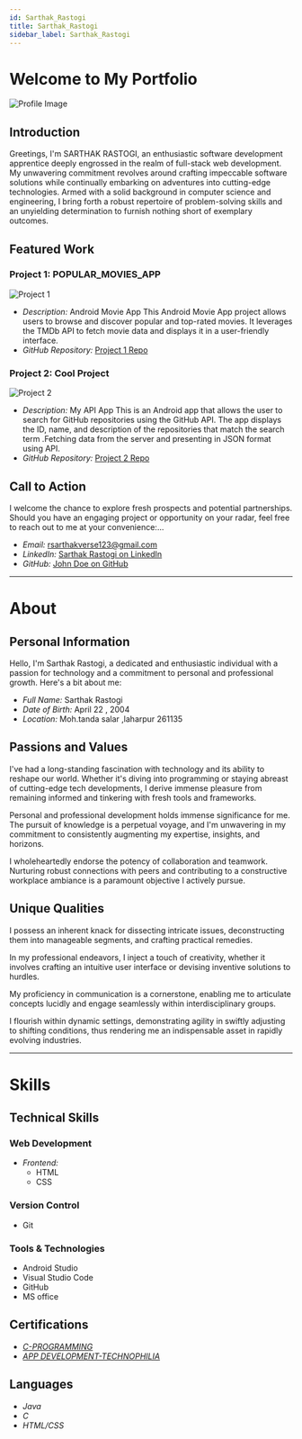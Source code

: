 ```yaml
---
id: Sarthak_Rastogi
title: Sarthak_Rastogi
sidebar_label: Sarthak_Rastogi
---
```


# Welcome to My Portfolio


![Profile Image](https://github.com/account)

## Introduction

Greetings, I'm SARTHAK RASTOGI, an enthusiastic software development apprentice deeply engrossed in the realm of full-stack web development. My unwavering commitment revolves around crafting impeccable software solutions while continually embarking on adventures into cutting-edge technologies. Armed with a solid background in computer science and engineering, I bring forth a robust repertoire of problem-solving skills and an unyielding determination to furnish nothing short of exemplary outcomes.

## Featured Work

### Project 1: POPULAR_MOVIES_APP

![Project 1](https://user-images.githubusercontent.com/117356021/265881779-7cd203ab-9379-43d8-9730-d2e9e2bb04dc.png)

- *Description:* Android Movie App This Android Movie App project allows users to browse and discover popular and top-rated movies. It leverages  the TMDb API to fetch movie data and displays it in a user-friendly interface.
- *GitHub Repository:* [Project 1 Repo](https://github.com/Sarthakverse/Popular_Movies_App)

### Project 2: Cool Project

![Project 2](https://user-images.githubusercontent.com/117356021/270090498-49466ffc-f8ee-4691-acc4-9cce21fa6bb8.png)

- *Description:* My API App This is an Android app that allows the user to search for GitHub repositories using the GitHub API. The app displays the ID, name, and description of the repositories that match the search term .Fetching data from the server and presenting in JSON format using API.
- *GitHub Repository:* [Project 2 Repo](https://github.com/Sarthakverse/API_demo_App)

## Call to Action

I welcome the chance to explore fresh prospects and potential partnerships. Should you have an engaging project or opportunity on your radar, feel free to reach out to me at your convenience:...

- *Email:* rsarthakverse123@gmail.com
- *LinkedIn:* [Sarthak Rastogi on LinkedIn](https://www.linkedin.com/in/sarthak-rastogi-47bb11256/)
- *GitHub:* [John Doe on GitHub](https://github.com/Sarthakverse)




-------------------------------------------------

# About


## Personal Information

Hello, I'm Sarthak Rastogi, a dedicated and enthusiastic individual with a passion for technology and a commitment to personal and professional growth. Here's a bit about me:

- *Full Name:* Sarthak Rastogi
- *Date of Birth:* April 22 , 2004
- *Location:* Moh.tanda salar ,laharpur 261135

## Passions and Values


I've had a long-standing fascination with technology and its ability to reshape our world. Whether it's diving into programming or staying abreast of cutting-edge tech developments, I derive immense pleasure from remaining informed and tinkering with fresh tools and frameworks.

Personal and professional development holds immense significance for me. The pursuit of knowledge is a perpetual voyage, and I'm unwavering in my commitment to consistently augmenting my expertise, insights, and horizons.

I wholeheartedly endorse the potency of collaboration and teamwork. Nurturing robust connections with peers and contributing to a constructive workplace ambiance is a paramount objective I actively pursue.


## Unique Qualities


I possess an inherent knack for dissecting intricate issues, deconstructing them into manageable segments, and crafting practical remedies.

In my professional endeavors, I inject a touch of creativity, whether it involves crafting an intuitive user interface or devising inventive solutions to hurdles.

My proficiency in communication is a cornerstone, enabling me to articulate concepts lucidly and engage seamlessly within interdisciplinary groups.

I flourish within dynamic settings, demonstrating agility in swiftly adjusting to shifting conditions, thus rendering me an indispensable asset in rapidly evolving industries.


-------------------------------------------------

# Skills




## Technical Skills

### Web Development

- *Frontend:*
  - HTML
  - CSS

### Version Control

- Git

### Tools & Technologies

- Android Studio
- Visual Studio Code
- GitHub
- MS office

## Certifications


- [*C-PROGRAMMING*](https://www.linkedin.com/in/sarthak-rastogi-47bb11256/recent-activity/documents/)
- [*APP DEVELOPMENT-TECHNOPHILIA*](https://www.linkedin.com/in/sarthak-rastogi-47bb11256/recent-activity/documents/)

## Languages

- *Java*
- *C*
- *HTML/CSS*